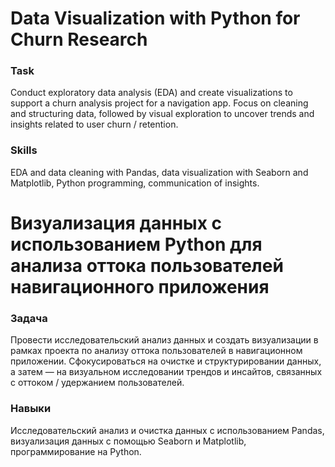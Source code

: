 # Data Visualization with Python for Churn Research

### Task  
Conduct exploratory data analysis (EDA) and create visualizations to support a churn analysis project for a navigation app. Focus on cleaning and structuring data, followed by visual exploration to uncover trends and insights related to user churn / retention.

### Skills  
EDA and data cleaning with Pandas, data visualization with Seaborn and Matplotlib, Python programming, communication of insights.

# Визуализация данных с использованием Python для анализа оттока пользователей навигационного приложения

### Задача  
Провести исследовательский анализ данных и создать визуализации в рамках проекта по анализу оттока пользователей в навигационном приложении. Сфокусироваться на очистке и структурировании данных, а затем — на визуальном исследовании трендов и инсайтов, связанных с оттоком / удержанием пользователей.

### Навыки  
Исследовательский анализ и очистка данных с использованием Pandas, визуализация данных с помощью Seaborn и Matplotlib, программирование на Python.
